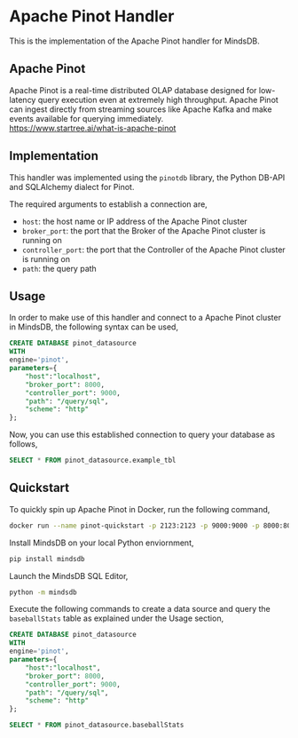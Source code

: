 # Apache Pinot Handler

This is the implementation of the Apache Pinot handler for MindsDB.

## Apache Pinot
Apache Pinot is a real-time distributed OLAP database designed for low-latency query execution even at extremely high throughput. Apache Pinot can ingest directly from streaming sources like Apache Kafka and make events available for querying immediately.
<br>
https://www.startree.ai/what-is-apache-pinot
## Implementation
This handler was implemented using the `pinotdb` library, the Python DB-API and SQLAlchemy dialect for Pinot.

The required arguments to establish a connection are,
* `host`: the host name or IP address of the Apache Pinot cluster
* `broker_port`: the port that the Broker of the Apache Pinot cluster is running on
* `controller_port`: the port that the Controller of the Apache Pinot cluster is running on
* `path`: the query path

## Usage
In order to make use of this handler and connect to a Apache Pinot cluster in MindsDB, the following syntax can be used,
~~~~sql
CREATE DATABASE pinot_datasource
WITH
engine='pinot',
parameters={
    "host":"localhost",
    "broker_port": 8000,
    "controller_port": 9000,
    "path": "/query/sql",
    "scheme": "http"
};
~~~~

Now, you can use this established connection to query your database as follows,
~~~~sql
SELECT * FROM pinot_datasource.example_tbl
~~~~

## Quickstart
To quickly spin up Apache Pinot in Docker, run the following command,
~~~~bash
docker run --name pinot-quickstart -p 2123:2123 -p 9000:9000 -p 8000:8000 -d apachepinot/pinot:latest QuickStart -type batch
~~~~

Install MindsDB on your local Python enviornment,
~~~~bash
pip install mindsdb
~~~~

Launch the MindsDB SQL Editor,
~~~~bash
python -m mindsdb 
~~~~

Execute the following commands to create a data source and query the `baseballStats` table as explained under the Usage section,

~~~~sql
CREATE DATABASE pinot_datasource
WITH
engine='pinot',
parameters={
    "host":"localhost",
    "broker_port": 8000,
    "controller_port": 9000,
    "path": "/query/sql",
    "scheme": "http"
};

SELECT * FROM pinot_datasource.baseballStats
~~~~